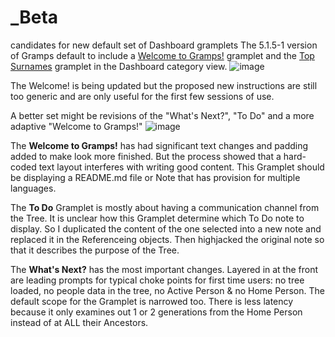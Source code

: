 # _Beta
 candidates for new default set of Dashboard gramplets
The 5.1.5-1 version of Gramps default to include a [Welcome to Gramps!](https://gramps-project.org/wiki/index.php/Gramps_5.1_Wiki_Manual_-_Gramplets#Welcome) gramplet and the [Top Surnames](https://gramps-project.org/wiki/index.php/Gramps_5.1_Wiki_Manual_-_Gramplets#Top_Surnames) gramplet in the Dashboard category view.
![image](https://user-images.githubusercontent.com/69127217/199575080-f32b024b-30d1-4327-a60b-8b9190660439.png)

The Welcome! is being updated but the proposed new instructions are still too generic and are only useful for the first few sessions of use.

A better set might be revisions of the "What's Next?", "To Do" and a more adaptive "Welcome to Gramps!"
![image](https://user-images.githubusercontent.com/69127217/199577268-d7f33faf-f564-4326-be9d-4bc3daa4da32.png)

The **Welcome to Gramps!** has had significant text changes and padding added to make look more finished. But the process showed that a hard-coded text layout interferes with writing good content.  This Gramplet should be displaying a README.md file or Note that has provision for multiple languages.

The **To Do** Gramplet is mostly about having a communication channel from the Tree. It is unclear how this Gramplet determine which To Do note to display. So I duplicated the content of the one selected into a new note and replaced it in the Referenceing objects. Then highjacked the original note so that it describes the purpose of the Tree.

The **What's Next?** has the most important changes. Layered in at the front are leading prompts for typical choke points for first time users: no tree loaded, no people data in the tree, no Active Person & no Home Person. The default scope for the Gramplet is narrowed too. There is less latency because it only examines out 1 or 2 generations from the Home Person instead of at ALL their Ancestors.
